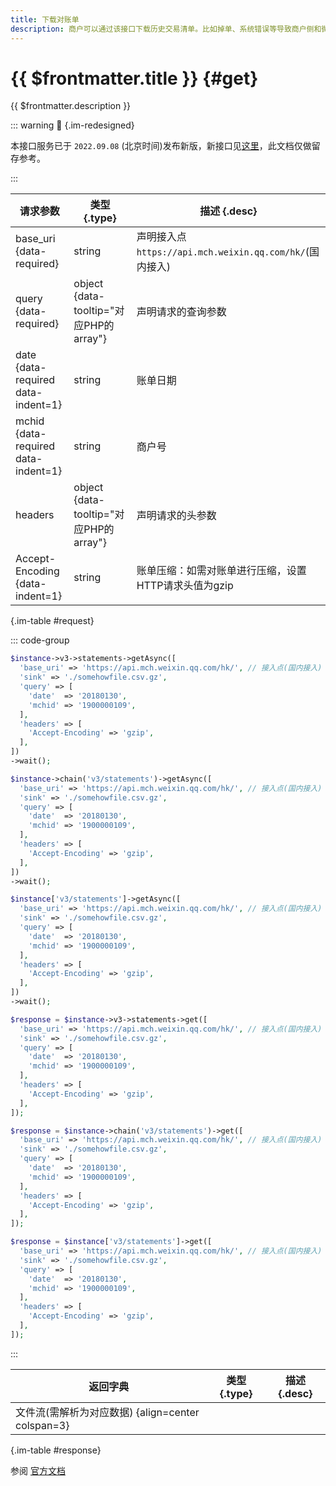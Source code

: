 ```yaml
---
title: 下载对账单
description: 商户可以通过该接口下载历史交易清单。比如掉单、系统错误等导致商户侧和微信侧数据不一致，通过对账单核对后可校正支付状态。
---
```


# {{ $frontmatter.title }} {#get}

{{ $frontmatter.description }}

::: warning :beginner: {.im-redesigned}

本接口服务已于 `2022.09.08` (北京时间)发布新版，新接口见[这里](/openapi/v3/global/statements)，此文档仅做留存参考。

:::

| 请求参数 | 类型 {.type} | 描述 {.desc}
| --- | --- | ---
| base_uri {data-required} | string | 声明接入点`https://api.mch.weixin.qq.com/hk/`(国内接入)
| query {data-required} | object {data-tooltip="对应PHP的array"} | 声明请求的查询参数
| date {data-required data-indent=1} | string | 账单日期
| mchid {data-required data-indent=1} | string | 商户号
| headers | object {data-tooltip="对应PHP的array"} | 声明请求的头参数
| Accept-Encoding {data-indent=1} | string | 账单压缩：如需对账单进行压缩，设置HTTP请求头值为gzip

{.im-table #request}

::: code-group

```php [异步纯链式]
$instance->v3->statements->getAsync([
  'base_uri' => 'https://api.mch.weixin.qq.com/hk/', // 接入点(国内接入)
  'sink' => './somehowfile.csv.gz',
  'query' => [
    'date'  => '20180130',
    'mchid' => '1900000109',
  ],
  'headers' => [
    'Accept-Encoding' => 'gzip',
  ],
])
->wait();
```

```php [异步声明式]
$instance->chain('v3/statements')->getAsync([
  'base_uri' => 'https://api.mch.weixin.qq.com/hk/', // 接入点(国内接入)
  'sink' => './somehowfile.csv.gz',
  'query' => [
    'date'  => '20180130',
    'mchid' => '1900000109',
  ],
  'headers' => [
    'Accept-Encoding' => 'gzip',
  ],
])
->wait();
```

```php [异步属性式]
$instance['v3/statements']->getAsync([
  'base_uri' => 'https://api.mch.weixin.qq.com/hk/', // 接入点(国内接入)
  'sink' => './somehowfile.csv.gz',
  'query' => [
    'date'  => '20180130',
    'mchid' => '1900000109',
  ],
  'headers' => [
    'Accept-Encoding' => 'gzip',
  ],
])
->wait();
```

```php [同步纯链式]
$response = $instance->v3->statements->get([
  'base_uri' => 'https://api.mch.weixin.qq.com/hk/', // 接入点(国内接入)
  'sink' => './somehowfile.csv.gz',
  'query' => [
    'date'  => '20180130',
    'mchid' => '1900000109',
  ],
  'headers' => [
    'Accept-Encoding' => 'gzip',
  ],
]);
```

```php [同步声明式]
$response = $instance->chain('v3/statements')->get([
  'base_uri' => 'https://api.mch.weixin.qq.com/hk/', // 接入点(国内接入)
  'sink' => './somehowfile.csv.gz',
  'query' => [
    'date'  => '20180130',
    'mchid' => '1900000109',
  ],
  'headers' => [
    'Accept-Encoding' => 'gzip',
  ],
]);
```

```php [同步属性式]
$response = $instance['v3/statements']->get([
  'base_uri' => 'https://api.mch.weixin.qq.com/hk/', // 接入点(国内接入)
  'sink' => './somehowfile.csv.gz',
  'query' => [
    'date'  => '20180130',
    'mchid' => '1900000109',
  ],
  'headers' => [
    'Accept-Encoding' => 'gzip',
  ],
]);
```

:::

| 返回字典 | 类型 {.type} | 描述 {.desc}
| --- | --- | ---
| 文件流(需解析为对应数据) {align=center colspan=3}

{.im-table #response}

参阅 [官方文档](https://pay.weixin.qq.com/wiki/doc/api/wxpay/ch/fusion_wallet_ch/QuickPay/chapter8_5.shtml)
